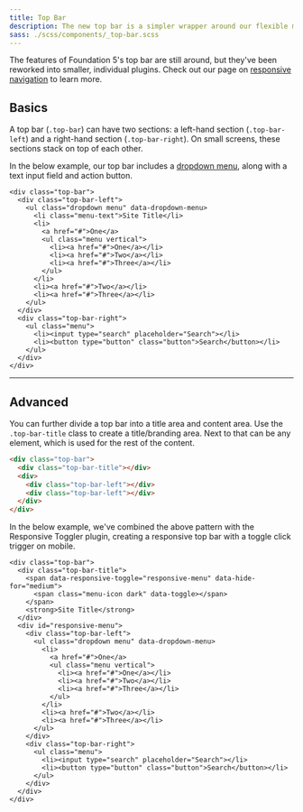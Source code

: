 ```yaml
---
title: Top Bar
description: The new top bar is a simpler wrapper around our flexible menu components.
sass: ./scss/components/_top-bar.scss
---
```


<div class="primary callout">
  <p>The features of Foundation 5's top bar are still around, but they've been reworked into smaller, individual plugins. Check out our page on <a href="responsive-navigation.html">responsive navigation</a> to learn more.</p>
</div>

## Basics

A top bar (`.top-bar`) can have two sections: a left-hand section (`.top-bar-left`) and a right-hand section (`.top-bar-right`). On small screens, these sections stack on top of each other.

In the below example, our top bar includes a [dropdown menu](dropdown-menu.html), along with a text input field and action button.

```html_example
<div class="top-bar">
  <div class="top-bar-left">
    <ul class="dropdown menu" data-dropdown-menu>
      <li class="menu-text">Site Title</li>
      <li>
        <a href="#">One</a>
        <ul class="menu vertical">
          <li><a href="#">One</a></li>
          <li><a href="#">Two</a></li>
          <li><a href="#">Three</a></li>
        </ul>
      </li>
      <li><a href="#">Two</a></li>
      <li><a href="#">Three</a></li>
    </ul>
  </div>
  <div class="top-bar-right">
    <ul class="menu">
      <li><input type="search" placeholder="Search"></li>
      <li><button type="button" class="button">Search</button></li>
    </ul>
  </div>
</div>
```

---

## Advanced

You can further divide a top bar into a title area and content area. Use the `.top-bar-title` class to create a title/branding area. Next to that can be any element, which is used for the rest of the content.

```html
<div class="top-bar">
  <div class="top-bar-title"></div>
  <div>
    <div class="top-bar-left"></div>
    <div class="top-bar-left"></div>
  </div>
</div>
```

In the below example, we've combined the above pattern with the Responsive Toggler plugin, creating a responsive top bar with a toggle click trigger on mobile.

```html_example
<div class="top-bar">
  <div class="top-bar-title">
    <span data-responsive-toggle="responsive-menu" data-hide-for="medium">
      <span class="menu-icon dark" data-toggle></span>
    </span>
    <strong>Site Title</strong>
  </div>
  <div id="responsive-menu">
    <div class="top-bar-left">
      <ul class="dropdown menu" data-dropdown-menu>
        <li>
          <a href="#">One</a>
          <ul class="menu vertical">
            <li><a href="#">One</a></li>
            <li><a href="#">Two</a></li>
            <li><a href="#">Three</a></li>
          </ul>
        </li>
        <li><a href="#">Two</a></li>
        <li><a href="#">Three</a></li>
      </ul>
    </div>
    <div class="top-bar-right">
      <ul class="menu">
        <li><input type="search" placeholder="Search"></li>
        <li><button type="button" class="button">Search</button></li>
      </ul>
    </div>
  </div>
</div>
```
